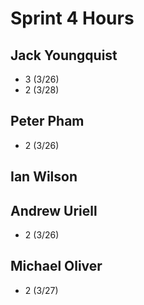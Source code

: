 # Sprint 4 Hours

## Jack Youngquist

- 3 (3/26)
- 2 (3/28)

## Peter Pham

- 2 (3/26)

## Ian Wilson


## Andrew Uriell

- 2 (3/26)

## Michael Oliver

- 2 (3/27)

